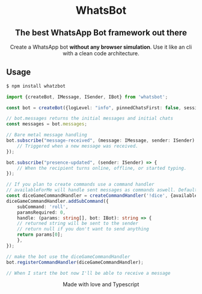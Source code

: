 <div align="center">

# WhatsBot

## The best WhatsApp Bot framework out there

Create a WhatsApp bot **without any browser simulation**. Use it like an cli
with a clean code architecture.

</div>

## Usage

```sh
$ npm install whatzbot
```

```typescript
import {createBot, IMessage, ISender, IBot} from 'whatsbot';

const bot = createBot({logLevel: "info", pinnedChatsFirst: false, sessionFile: './auth_info.json'});

// bot.messages returns the initial messages and initial chats
const messages = bot.messages;

// Bare metal message handling
bot.subscribe("message-received", (message: IMessage, sender: ISender) => {
    // Triggered when a new message was received.
});

bot.subscribe("presence-updated", (sender: ISender) => {
    // When the recipient turns online, offline, or started typing.
});

// If you plan to create commands use a command handler
// availableForMe will handle sent messages as commands aswell. Default: false
const diceGameCommandHandler = createCommandHandler('!dice', {availableForMe: true});
diceGameCommandHandler.addSubCommand({
    subCommand: 'roll',
    paramsRequired: 0,
    handle: (params: string[], bot: IBot): string => {
	// returned string will be sent to the sender
	// return null if you don't want to send anything
	return params[0];
    },
});

// make the bot use the diceGameCommandHandler
bot.registerCommandHandler(diceGameCommandHandler);

// When I start the bot now I'll be able to receive a message

```

<div align="center">

Made with love and Typescript

</div>
